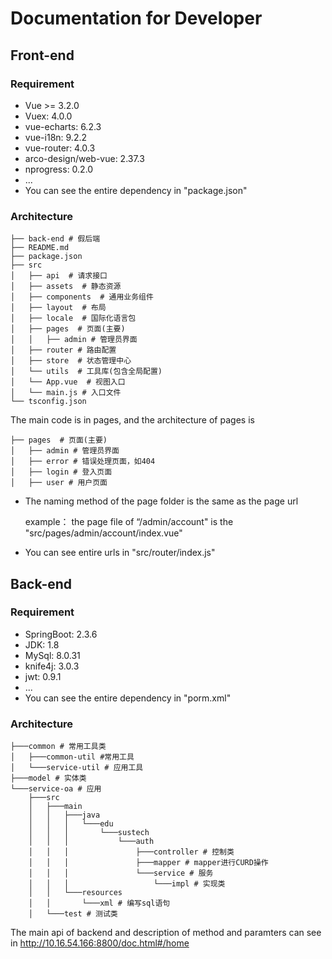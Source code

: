 # Documentation for Developer

## Front-end

### Requirement

* Vue >= 3.2.0
* Vuex: 4.0.0
* vue-echarts:  6.2.3
* vue-i18n: 9.2.2
* vue-router: 4.0.3
* arco-design/web-vue:  2.37.3
* nprogress: 0.2.0
* ...
* You can see the entire dependency in "package.json"



### Architecture

```
├── back-end # 假后端
├── README.md
├── package.json
├── src
│   ├── api  # 请求接口
│   ├── assets  # 静态资源
│   ├── components  # 通用业务组件
│   ├── layout  # 布局
│   ├── locale  # 国际化语言包
│   ├── pages  # 页面(主要)
│ 	│ 	├── admin # 管理员界面
│   ├── router # 路由配置
│   ├── store  # 状态管理中心
│   └── utils  # 工具库(包含全局配置)
│   └── App.vue  # 视图入口
│   └── main.js # 入口文件
└── tsconfig.json
```

The main code is in pages, and the architecture of pages is

```
├── pages  # 页面(主要)
│ 	├── admin # 管理员界面
│ 	├── error # 错误处理页面，如404
│ 	├── login # 登入页面
│ 	├── user # 用户页面
```

- The naming method of the page folder is the same as the page url

  example： the page file of “/admin/account"  is the "src/pages/admin/account/index.vue"

- You can see entire urls in "src/router/index.js"







## Back-end

### Requirement

* SpringBoot: 2.3.6
* JDK: 1.8
* MySql: 8.0.31
* knife4j: 3.0.3
* jwt: 0.9.1
* ...
* You can see the entire dependency in "porm.xml"



### Architecture

```
├───common # 常用工具类
│   ├───common-util #常用工具
│   └───service-util # 应用工具
├───model # 实体类
└───service-oa # 应用
    ├───src
    │   ├───main
    │   │   ├───java
    │   │   │   └───edu
    │   │   │       └───sustech
    │   │   │           └───auth
    │   │   │               ├───controller # 控制类
    │   │   │               ├───mapper # mapper进行CURD操作
    │   │   │               └───service # 服务
    │   │   │                   └───impl # 实现类
    │   │   └───resources
    │   │       └───xml # 编写sql语句
    │   └───test # 测试类

```

The main api of backend and description of method and paramters can see in  http://10.16.54.166:8800/doc.html#/home


